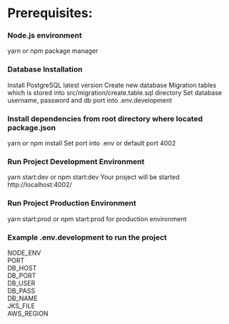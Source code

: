 # Prerequisites:

### Node.js environment
yarn or npm package manager


### Database Installation 
Install PostgreSQL latest version
Create new database
Migration tables which is stored into src/migration/create.table.sql directory
Set database username, password and db port into .env.development


### Install dependencies from root directory where located package.json
yarn or npm install 
Set port into .env or default port 4002


### Run Project Development Environment
yarn start:dev or npm start:dev
Your project will be started http://localhost:4002/


### Run Project Production Environment
yarn start:prod or npm start:prod for production environment

### Example .env.development to run the project 
NODE_ENV <br/>
PORT <br/>
DB_HOST <br/>
DB_PORT <br/>
DB_USER <br/>
DB_PASS <br/>
DB_NAME <br/>
JKS_FILE <br/>
AWS_REGION <br/>
